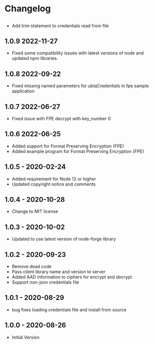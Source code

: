 # Changelog

## 
* Add trim statement to credentials read from file

## 1.0.9 2022-11-27
* Fixed some compatibility issues with latest versions of node and updated
  npm libraries.

## 1.0.8 2022-09-22
* Fixed missing named parameters for ubiqCredentials in fpe sample application

## 1.0.7 2022-06-27
* Fixed issue with FPE decrypt with key_number 0

## 1.0.6 2022-06-25
* Added support for Format Preserving Encryption (FPE)
* Added example program for Format Preserving Encryption (FPE)

## 1.0.5 - 2020-02-24
* Added requirement for Node 12 or higher
* Updated copyright notice and comments

## 1.0.4 - 2020-10-28
* Change to MIT license

## 1.0.3 - 2020-10-02
* Updated to use latest version of node-forge library

## 1.0.2 - 2020-09-23
* Remove dead code
* Pass client library name and version to server
* Added AAD information to ciphers for encrypt and decrypt
* Support non-json credentials file

## 1.0.1 - 2020-08-29
* bug fixes loading credentials file and install from source

## 1.0.0 - 2020-08-26
* Initial Version
